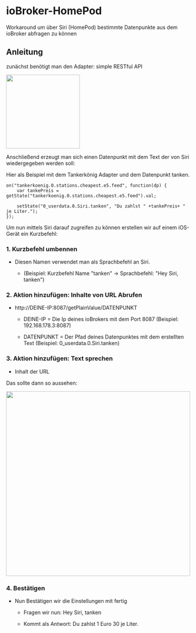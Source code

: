 # ioBroker-HomePod
Workaround um über Siri (HomePod) bestimmte Datenpunkte aus dem ioBroker abfragen zu können

## Anleitung

zunächst benötigt man den Adapter: simple RESTful API

<img src="https://user-images.githubusercontent.com/66023319/114274881-b1599080-9a20-11eb-9d5d-3d652f71b881.png" height="200">

Anschließend erzeugt man sich einen Datenpunkt mit dem Text der von Siri wiedergegeben werden soll:

Hier als Beispiel mit dem Tankerkönig Adapter und dem Datenpunkt tanken. 

```
on("tankerkoenig.0.stations.cheapest.e5.feed", function(dp) {
    var tankePreis = getState("tankerkoenig.0.stations.cheapest.e5.feed").val;

    setState("0_userdata.0.Siri.tanken", "Du zahlst " +tankePreis+ " je Liter.");
});
```

Um nun mittels Siri darauf zugreifen zu können erstellen wir auf einem iOS-Gerät ein Kurzbefehl:

### 1. Kurzbefehl umbennen

  * Diesen Namen verwendet man als Sprachbefehl an Siri. 
  
    * (Beispiel: Kurzbefehl Name "tanken"  -> Sprachbefehl: "Hey Siri, tanken")

### 2. Aktion hinzufügen: Inhalte von URL Abrufen

  * http://DEINE-IP:8087/getPlainValue/DATENPUNKT
  
    * DEINE-IP = Die Ip deines ioBrokers mit dem Port 8087 (Beispiel: 192.168.178.3:8087)
  
    * DATENPUNKT = Der Pfad deines Datenpunktes mit dem erstellten Text (Beispiel: 0_userdata.0.Siri.tanken)

### 3. Aktion hinzufügen: Text sprechen

  * Inhalt der URL
  
Das sollte dann so aussehen:

<img src="https://user-images.githubusercontent.com/66023319/114275745-f8955080-9a23-11eb-947b-98bae40c9f7c.png" height="500">


### 4. Bestätigen

  * Nun Bestätigen wir die Einstellungen mit fertig

    * Fragen wir nun: Hey Siri, tanken

    * Kommt als Antwort: Du zahlst 1 Euro 30 je Liter.
